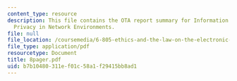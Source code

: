 ```yaml
---
content_type: resource
description: This file contains the OTA report summary for Information Security and
  Privacy in Network Environments.
file: null
file_location: /coursemedia/6-805-ethics-and-the-law-on-the-electronic-frontier-fall-2005/b7b10480311ef01c58a1f29415bb8ad1_8pager.pdf
file_type: application/pdf
resourcetype: Document
title: 8pager.pdf
uid: b7b10480-311e-f01c-58a1-f29415bb8ad1
---
```

